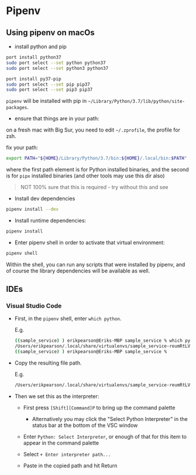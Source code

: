 # Pipenv

## Using pipenv on macOs

- install python and pip

```sh
port install python37
sudo port select --set python python37
sudo port select --set python3 python37

port install py37-pip
sudo port select --set pip pip37
sudo port select --set pip3 pip37
```

`pipenv` will be installed with pip in `~/Library/Python/3.7/lib/python/site-packages`.

- ensure that things are in your path:

on a fresh mac with Big Sur, you need to edit `~/.zprofile`, the profile for zsh.

fix your path:

```sh
export PATH="${HOME}/Library/Python/3.7/bin:${HOME}/.local/bin:$PATH"
```

where the first path element is for Python installed binaries, and the second is for `pipx` installed binaries (and other
tools may use this dir also)

> NOT 100% sure that this is required - try without this and see






- Install dev dependencies

```sh
pipenv install --dev
```

- Install runtime dependencies:

```sh
pipenv install
```

- Enter pipenv shell in order to activate that virtual environment:

```sh
pipenv shell
```


Within the shell, you can run any scripts that were installed by pipenv, and of course the library dependencies will be available as well.

## IDEs

### Visual Studio Code

- First, in the `pipenv` shell, enter `which python`.

    E.g. 

    ```sh
    ((sample_service) ) erikpearson@Eriks-MBP sample_service % which python
    /Users/erikpearson/.local/share/virtualenvs/sample_service-reumRtLV/bin/python
    ((sample_service) ) erikpearson@Eriks-MBP sample_service % 
    ```

- Copy the resulting file path.

    E.g.

    ```sh
    /Users/erikpearson/.local/share/virtualenvs/sample_service-reumRtLV/bin/python
    ```

- Then we set this as the interpreter:

  - First press `[Shift][Command]P` to bring up the command palette
    - Alternatively you may click the "Select Python Interpreter" in the status bar at the bottom of the VSC window

  - Enter `Python: Select Interpreter`, or enough of that for this item to appear in the command palette

  - Select `+ Enter interpreter path...`

  - Paste in the copied path and hit Return


